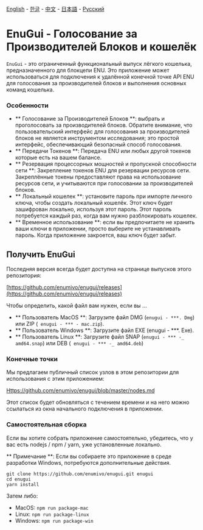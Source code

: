 [English](https://github.com/enumivo/enugui/blob/master/README.md) - [한글](https://github.com/enumivo/enugui/blob/master/README.kr.md) - [中文](https://github.com/enumivo/enugui/blob/master/README.zh.md) - [日本語](https://github.com/enumivo/enugui/blob/master/README.ja.md) - [Русский](https://github.com/enumivo/enugui/blob/master/README.ru.md)

# EnuGui - Голосование за Производителей Блоков и кошелёк

`EnuGui` - это ограниченный функциональный выпуск лёгкого кошелька, предназначенного для блокцепи ENU. Это приложение может использоваться для подключения к удалённой конечной точке API ENU для голосования за производителей блоков и выполнения основных команд кошелька.


### Особенности

- ** Голосование за Производителей Блоков **: выбрать и проголосовать за производителей блоков. Обратите внимание, что пользовательский интерфейс для голосования за производителей блоков не является инструментом исследования; это простой интерфейс, обеспечивающий безопасный способ голосования.
- ** Передачи Токенов **: Передача ENU или любых другой токенов которые есть на вашем балансе.
- ** Резервация процессорных мощностей и пропускной способности сети **: Закрепление токенов ENU для резервации ресурсов сети. Закреплённые токены предоставляют права на использование ресурсов сети, и учитываются при голосовании за производителей блоков.
- ** Локальный кошелек **: установите пароль при импорте личного ключа, чтобы создать локальный кошелёк. Этот ключ будет зашифрован локально, используя этот пароль. Этот пароль потребуется каждый раз, когда вам нужно разблокировать кошелек.
- ** Временное использование **: если вы предпочитаете не хранить ваши ключи в приложении, просто выберите не устанавливать пароль. Когда приложение закроется, ваш ключ будет забыт.

## Получить EnuGui
Последняя версия всегда будет доступна на странице выпусков этого репозитория:

[https://github.com/enumivo/enugui/releases](https://github.com/enumivo/enugui/releases)

Чтобы определить, какой файл вам нужен, если вы ...

- ** Пользователь MacOS **: Загрузите файл DMG (`enugui - ***. Dmg`) или ZIP (` enugui - *** - mac.zip`).
- ** Пользователь Windows **: Загрузите файл EXE (enugui - ***. Exe).
- ** Пользователь Linux **: Загрузите файл SNAP (`enugui - *** -_ amd64.snap`) или DEB (` enugui - *** -_ amd64.deb`)

### Конечные точки

Мы предлагаем публичный список узлов в этом репозитории для использования с этим приложением:

[Https://github.com/enumivo/enugui/blob/master/nodes.md](https://github.com/enumivo/enugui/blob/master/nodes.md)

Этот список будет обновляться с течением времени и на него можно ссылаться из окна начального подключения в приложении.

### Самостоятельная сборка

Если вы хотите собрать приложение самостоятельно, убедитесь, что у вас есть nodejs / npm / yarn, уже установленные локально.

** Примечание **: Если вы собираете это приложение в среде разработки Windows, потребуются дополнительные действия.

```
git clone https://github.com/enumivo/enugui.git enugui
cd enugui
yarn install
```

Затем либо:

- MacOS: `npm run package-mac`
- Linux: `npm run package-linux`
- Windows: `npm run package-win`

